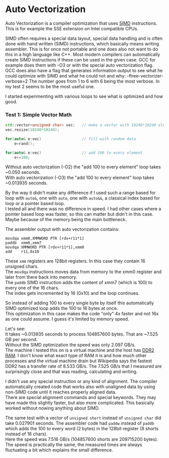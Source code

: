 # Auto Vectorization

Auto Vectorization is a compiler optimization that uses [SIMD](https://en.wikipedia.org/wiki/SIMD) instructions.
This is for example the SSE extension on Intel compatible CPUs.

SIMD often requires a special data layout, special data handling and is often done with hand written (SIMD) instructions, which basically means writing assembler. This is for once not portable and one does also not want to do this in a high language like C++. Most modern compilers can automatically create SIMD instructions if these can be used in the given case. GCC for example does them with -O3 or with the special auto vectorization flag.  
GCC does also have a flag that generates information output to see what he could optimize with SIMD and what he could not and why:
  -ftree-vectorizer-verbose=2
The number goes from 1 to 6 with 6 being the most verbose. In my test 2 seems to be the most useful one.

I started experimenting with various loops to see what is optimized and how good.

### Test 1: Simple Vector Math

```C++
std::vector<unsigned char> vec;   // make a vector with 10240*10240 elements
vec.resize(10240*10240);

for(auto& e:vec)                  // fill with random data
    e=rand();

for(auto& e:vec)                  // add 100 to every element
    e+=100;
```

Without auto vectorization (-O2) the "add 100 to every element" loop takes ~0.050 seconds.  
With auto vectorization (-O3) the "add 100 to every element" loop takes ~0.013935 seconds.  

By the way it didn't make any difference if I used such a range based for loop with `auto&`, one with `auto`, one with `auto&&`, a classical index based for loop or a pointer based loop.  
I tested all and there was no difference in speed. I had other cases where a pointer based loop was faster, so this can matter but didn't in this case. Maybe because of the memory being the main bottleneck.

The assembler output with auto vectorization contains:
```
movdqa xmm0,XMMWORD PTR [rdx+r11*1]
paddb  xmm0,xmm7
movdqa XMMWORD PTR [rdx+r11*1],xmm0
add    r11,0x10
```
These `xmm` registers are 128bit registers. In this case they contain 16 unsigned chars.  
The `movdqa` instructions moves data from memory to the xmm0 register and later from there back into memory.  
The `paddb` SIMD instruction adds the content of xmm7 (which is 100) to every one of the 16 chars.  
The index gets incremented by 16 (0x10) and the loop continues.

So instead of adding 100 to every single byte by itself this automatically SIMD optimized loop adds the 100 to 16 bytes at once.  
This optimization in this case makes the code "only" 4x faster and not 16x as one could assume. I guess it's limited by memory speed.

Let's see:  
It takes ~0.013935 seconds to process 104857600 bytes. That are ~7.525 GB per second.  
Without the SIMD optimization the speed was only 2.097 GB/s.  
The machine I tested this on is a virtual machine and the host has [DDR2 RAM](https://en.wikipedia.org/wiki/DDR2_SDRAM). I don't know what exact type of RAM it is and how much other processes and the virtual machine drain but Wikipedia says the fastest
DDR2 has a transfer rate of 8.533 GB/s. The 7.525 GB/s that I measured are surprisingly close and that was reading, calculating and writing.

I didn't use any special instruction or any kind of alignment. The compiler automatically created code that works also with unaligned data by using non-SIMD code until it reaches properly aligned data.  
There are special alignment commands and special keywords. They may have made this slightly faster, but also more complicated. This basically worked without nowing anything about SIMD.

The same test with a vector of `unsigned short` instead of `unsigned char` did take 0.027901 seconds. The assembler code had `paddw`
instead of `paddb` which adds the 100 to every word (2 bytes) in the 128bit register (8 shorts instead of 16 chars).  
Here the speed was 7.516 GB/s (104857600 shorts are 209715200 bytes). The speed is practically the same, the measured times are always fluctuating a bit which explains the small difference.
